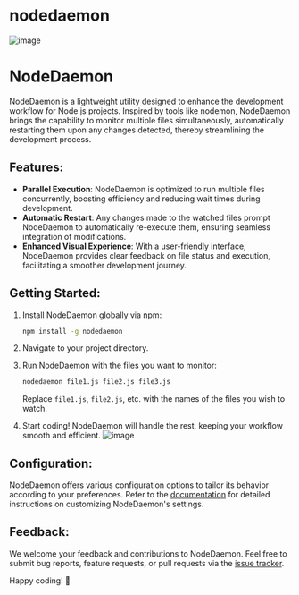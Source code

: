 # nodedaemon
![image](https://github.com/Ashishksaini/nodedaemon/assets/73321601/57ec4a7e-23e9-4272-8b4e-8dc55db5b933)

# NodeDaemon

NodeDaemon is a lightweight utility designed to enhance the development workflow for Node.js projects. Inspired by tools like nodemon, NodeDaemon brings the capability to monitor multiple files simultaneously, automatically restarting them upon any changes detected, thereby streamlining the development process.

## Features:

- **Parallel Execution**: NodeDaemon is optimized to run multiple files concurrently, boosting efficiency and reducing wait times during development.
- **Automatic Restart**: Any changes made to the watched files prompt NodeDaemon to automatically re-execute them, ensuring seamless integration of modifications.
- **Enhanced Visual Experience**: With a user-friendly interface, NodeDaemon provides clear feedback on file status and execution, facilitating a smoother development journey.

## Getting Started:

1. Install NodeDaemon globally via npm:

   ```bash
   npm install -g nodedaemon
   ```

2. Navigate to your project directory.

3. Run NodeDaemon with the files you want to monitor:

   ```bash
   nodedaemon file1.js file2.js file3.js
   ```

   Replace `file1.js`, `file2.js`, etc. with the names of the files you wish to watch.

4. Start coding! NodeDaemon will handle the rest, keeping your workflow smooth and efficient.
![image](https://github.com/Ashishksaini/nodedaemon/assets/73321601/b7334157-6c4a-4633-a397-64bd50a6bfa1)

## Configuration:

NodeDaemon offers various configuration options to tailor its behavior according to your preferences. Refer to the [documentation](https://link-to-docs) for detailed instructions on customizing NodeDaemon's settings.

## Feedback:

We welcome your feedback and contributions to NodeDaemon. Feel free to submit bug reports, feature requests, or pull requests via the [issue tracker](https://link-to-issues).

Happy coding! 🚀
